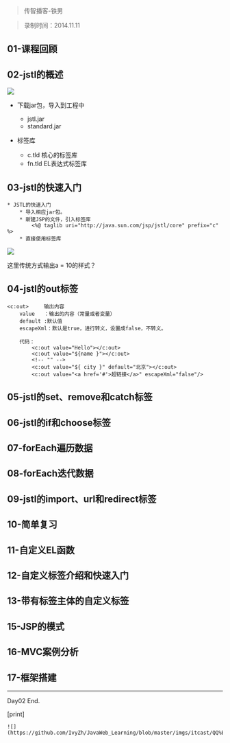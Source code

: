 > 传智播客-铁男

> 录制时间：2014.11.11


## 01-课程回顾
## 02-jstl的概述

![](http://1)


* 下载jar包，导入到工程中
	- jstl.jar
	- standard.jar

* 标签库
	- c.tld		核心的标签库
	- fn.tld		EL表达式标签库

## 03-jstl的快速入门


	* JSTL的快速入门
		* 导入相应jar包。
		* 新建JSP的文件，引入标签库
			<%@ taglib uri="http://java.sun.com/jsp/jstl/core" prefix="c" %>   
		* 直接使用标签库


![](http://2)

这里传统方式输出a = 10的样式？

## 04-jstl的out标签


	<c:out>		输出内容
		value	：输出的内容（常量或者变量）
		default	:默认值
		escapeXml：默认是true，进行转义，设置成false，不转义。
		
		代码：
			<c:out value="Hello"></c:out>
			<c:out value="${name }"></c:out>
			<!-- "" -->
			<c:out value="${ city }" default="北京"></c:out>
			<c:out value="<a href='#'>超链接</a>" escapeXml="false"/>
				


## 05-jstl的set、remove和catch标签
## 06-jstl的if和choose标签
## 07-forEach遍历数据
## 08-forEach迭代数据
## 09-jstl的import、url和redirect标签
## 10-简单复习
## 11-自定义EL函数
## 12-自定义标签介绍和快速入门
## 13-带有标签主体的自定义标签
## 15-JSP的模式
## 16-MVC案例分析
## 17-框架搭建

--------------

Day02 End.



[print]


	![](https://github.com/IvyZh/JavaWeb_Learning/blob/master/imgs/itcast/QQ%E6%88%AA%E5%9B%BE.png)